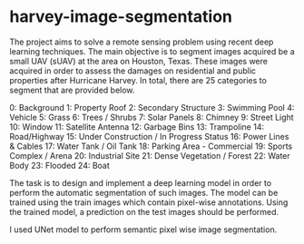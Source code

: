 # harvey-image-segmentation

The project aims to solve a remote sensing problem using recent deep learning techniques. The main objective is to segment images acquired be a small UAV (sUAV) at the area on Houston, Texas. These images were acquired in order to assess the damages on residential and public properties after Hurricane Harvey. In total, there are 25 categories to segment that are provided below.

0: Background
1: Property Roof
2: Secondary Structure
3: Swimming Pool
4: Vehicle
5: Grass
6: Trees / Shrubs
7: Solar Panels
8: Chimney
9: Street Light
10: Window
11: Satellite Antenna
12: Garbage Bins
13: Trampoline
14: Road/Highway
15: Under Construction / In Progress Status
16: Power Lines & Cables
17: Water Tank / Oil Tank
18: Parking Area - Commercial
19: Sports Complex / Arena
20: Industrial Site
21: Dense Vegetation / Forest
22: Water Body
23: Flooded
24: Boat


The task is to design and implement a deep learning model in order to perform the automatic segmentation of such images. The model can be trained using the train images which contain pixel-wise annotations. Using the trained model, a prediction on the test images should be performed.

I used UNet model to perform semantic pixel wise image segmentation. 